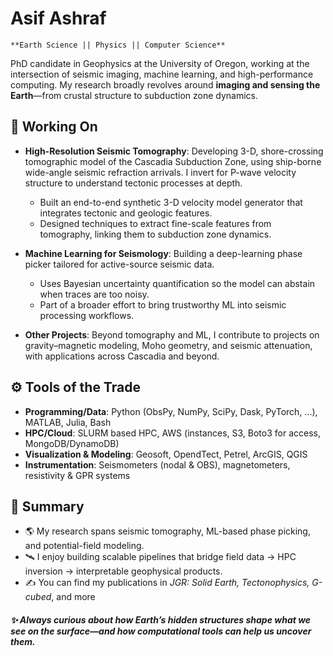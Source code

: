 # Asif Ashraf

`**Earth Science || Physics || Computer Science**`

PhD candidate in Geophysics at the University of Oregon, working at the intersection of seismic imaging, machine learning, and high-performance computing. My research broadly revolves around **imaging and sensing the Earth**—from crustal structure to subduction zone dynamics.

## 🔬 Working On

- **High-Resolution Seismic Tomography**: Developing 3-D, shore-crossing tomographic model of the Cascadia Subduction Zone, using ship-borne wide-angle seismic refraction arrivals. I invert for P-wave velocity structure to understand tectonic processes at depth.
    - Built an end-to-end synthetic 3-D velocity model generator that integrates tectonic and geologic features.
    - Designed techniques to extract fine-scale features from tomography, linking them to subduction zone dynamics.
      
- **Machine Learning for Seismology**: Building a deep-learning phase picker tailored for active-source seismic data.
    - Uses Bayesian uncertainty quantification so the model can abstain when traces are too noisy.
    - Part of a broader effort to bring trustworthy ML into seismic processing workflows.
      
- **Other Projects**: Beyond tomography and ML, I contribute to projects on gravity–magnetic modeling, Moho geometry, and seismic attenuation, with applications across Cascadia and beyond.

## ⚙️ Tools of the Trade

- **Programming/Data**: Python (ObsPy, NumPy, SciPy, Dask, PyTorch, ...), MATLAB, Julia, Bash
- **HPC/Cloud**: SLURM based HPC, AWS (instances, S3, Boto3 for access, MongoDB/DynamoDB)
- **Visualization & Modeling**: Geosoft, OpendTect, Petrel, ArcGIS, QGIS
- **Instrumentation**: Seismometers (nodal & OBS), magnetometers, resistivity & GPR systems

## 📄 Summary

- 🌎 My research spans seismic tomography, ML-based phase picking, and potential-field modeling.
- 🛰️ I enjoy building scalable pipelines that bridge field data → HPC inversion → interpretable geophysical products.
- ✍️ You can find my publications in *JGR: Solid Earth, Tectonophysics, G-cubed*, and more

##### ✨ Always curious about how Earth’s hidden structures shape what we see on the surface—and how computational tools can help us uncover them.
